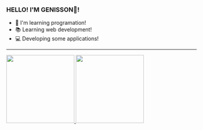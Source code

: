 ### HELLO! I'M GENISSON👋!

- 🦂 I'm learning programation!
- 📚 Learning web development!
- 💻 Developing some applications!
---
<div>
  <a href="https://github.com/GenissonEmilio">
      <img height="180em" src="https://github-readme-stats.vercel.app/api?username=GenissonEmilio&show_icons=true&theme=onedark&include_all_commits=true&count_private=true/" />
      <img height="180em" src= "https://github-readme-stats.vercel.app/api/top-langs/?username=GenissonEmilio&layout=compact&langs_count=16&theme=onedark" />
  </a>
</div>
